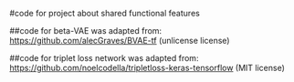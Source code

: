 #code for project about shared functional features

##code for beta-VAE was adapted from:
https://github.com/alecGraves/BVAE-tf
(unlicense license)

##code for triplet loss network was adapted from:
https://github.com/noelcodella/tripletloss-keras-tensorflow
(MIT license)